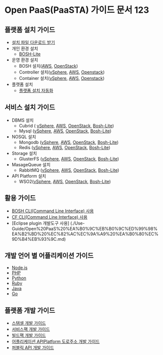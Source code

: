 # Open PaaS(PaaSTA) 가이드 문서 123


## 플랫폼 설치 가이드
- [설치 파일 다운로드 받기](./Download_Page.md)
- 개인 환경 설치
  - [BOSH-Lite](./Install-Guide/BOSH%20Lite/OpenPaaS_PaaSTA_BOSH_Lite_install_guide.md)
- 운영 환경 설치
  - BOSH 설치([AWS](./Install-Guide/BOSH/OpenPaaS_PaaSTA_BOSH_AWS_install_guide.md), [OpenStack](./Install-Guide/BOSH/OpenPaaS_PaaSTA_BOSH_Openstack_install_guide.md))
  - Controller 설치([vSphere](./Install-Guide/Controller/Controller_vSphere_install_guide.md),
[AWS](./Install-Guide/Controller/Controller_AWS_install_guide.md), [Openstack](./Install-Guide/Controller/Controller_Openstack_install_guide.md))
  - Container 설치([vSphere](./Install-Guide/Container/Container_vSphere_install_guide.md),
[AWS](./Install-Guide/Container/Container_AWS_install_guide.md),
[Openstack](./Install-Guide/Container/Container_Openstack_install_guide.md))
- 플랫폼 설치
  - [플랫폼 설치 자동화](./Install-Guide/Platform%20Install%20System/OpenPaaS_PaaSTA_Platform_Install_System_install_guide.md)
 
## 서비스 설치 가이드
- DBMS 설치
  - Cubrid ( [vSphere](./Service-Guide/DBMS/OpenPaaS_PaaSTA_ServicePack_Cubrid_vSphere_install_guide.md), 
[AWS](./Service-Guide/DBMS/OpenPaaS_PaaSTA_ServicePack_Cubrid_AWS_install_guide.md), 
[OpenStack](./Service-Guide/DBMS/OpenPaaS_PaaSTA_ServicePack_Cubrid_Openstack_install_guide.md), 
[Bosh-Lite](./Service-Guide/DBMS/OpenPaaS_PaaSTA_ServicePack_Cubrid_BOSH-Lite_install_guide.md))
  - Mysql ([vSphere](./Service-Guide/DBMS/ServicePack_MySQL_vSphere_install_guide.md), 
[AWS](./Service-Guide/DBMS/ServicePack_MySQL_AWS_install_guide.md), 
[OpenStack](./Service-Guide/DBMS/ServicePack_MySQL_Openstack_install_guide.md), 
[Bosh-Lite](./Service-Guide/DBMS/ServicePack_MySQL_BOSH-Lite_install_guide.md))
- NOSQL 설치
  - Mongodb ([vSphere](./Service-Guide/NOSQL/OpenPaaS_PaaSTA_ServicePack_MongoDB_vSphere_install_guide.md), 
[AWS](./Service-Guide/NOSQL/OpenPaaS_PaaSTA_ServicePack_MongoDB_AWS_install_guide.md), 
[OpenStack](./Service-Guide/NOSQL/OpenPaaS_PaaSTA_ServicePack_MongoDB_Openstack_install_guide.md), 
[Bosh-Lite](./Service-Guide/NOSQL/OpenPaaS_PaaSTA_ServicePack_MongoDB_BOSH-Lite_install_guide.md))
  - Redis ([vSphere](./Service-Guide/NOSQL/ServicePack_Redis_vSphere_install_guide.md), 
[AWS](./Service-Guide/NOSQL/ServicePack_Redis_AWS_install_guide.md), 
[OpenStack](./Service-Guide/NOSQL/ServicePack_Redis_Openstack_install_guide.md), 
[Bosh-Lite](./Service-Guide/NOSQL/ServicePack_Redis_BOSH-Lite_install_guide.md))
- Storage 설치
  - GlusterFS ([vSphere](./Service-Guide/Storage/OpenPaaS_PaaSTA_ServicePack_GlusterFS_vSphere_install_guide.md), 
[AWS](./Service-Guide/Storage/OpenPaaS_PaaSTA_ServicePack_GlusterFS_AWS_install_guide.md), 
[OpenStack](./Service-Guide/Storage/OpenPaaS_PaaSTA_ServicePack_GlusterFS_Openstack_install_guide.md), 
[Bosh-Lite](./Service-Guide/Storage/OpenPaaS_PaaSTA_ServicePack_GlusterFS_BOSH-Lite_install_guide.md))
- MasageQueue 설치
  - RabbitMQ ([vSphere](./Service-Guide/MessageQueue/ServicePack_RabbitMQ_vSphere_install_guide.md), 
[AWS](./Service-Guide/MessageQueue/ServicePack_RabbitMQ_AWS_install_guide.md), 
[OpenStack](./Service-Guide/MessageQueue/ServicePack_RabbitMQ_Openstack_install_guide.md), 
[Bosh-Lite](./Service-Guide/MessageQueue/ServicePack_RabbitMQ_BOSH-Lite_install_guide.md))
- API Platform 설치
  - WSO2([vSphere](./Service-Guide/ETC/ServiceBroker_APIPlatform_vSphere_install_guide.md), 
[AWS](./Service-Guide/ETC/ServiceBroker_APIPlatform_AWS_install_guide.md), 
[OpenStack](./Service-Guide/ETC/ServiceBroker_APIPlatform_Openstack_install_guide.md), 
[Bosh-Lite](./Service-Guide/ETC/ServiceBroker_APIPlatform_BOSH_Lite_install_guide.md))

## 활용 가이드
- [BOSH CLI(Command Line Interface) 사용](./Use-Guide/OpenPaaS_PaaSTA_BOSH_CLI_guide.md)
- [CF CLI(Command Line Interface) 사용](Use-Guide/OpenPaas%20CLi%20가이드.md)
- [Eclipse plugin 개발도구 사용] (./Use-Guide/Open%20PaaS%20%EA%B0%9C%EB%B0%9C%ED%99%98%EA%B2%BD%20%EC%82%AC%EC%9A%A9%20%EA%B0%80%EC%9D%B4%EB%93%9C.md)


## 개발 언어 별 어플리케이션 가이드
- [Node.js](./Sample-App-Guide/OpenPaaS_PaaSTA_Application_Nodejs_develope_guide.md)
- [PHP](./Sample-App-Guide/OpenPaaS_PaaSTA_Application_PHP_develope_guide.md)
- [Python](./Sample-App-Guide/OpenPaaS_PaaSTA_Application_Python_develope_guide.md)
- [Ruby](./Sample-App-Guide/OpenPaaS_PaaSTA_Application_Ruby_develope_guide.md)
- [Java](./Sample-App-Guide/OpenPaaS_PaaSTA_Application_Java_develope_guide.md)
- [Go](./Sample-App-Guide/OpenPaaS_PaaSTA_Application_Go_develope_guide.md)
	
## 플랫폼 개발 가이드
- [스템셀 개발 가이드](./Development-Guide/OpenPaaS_PaaSTA_Build_Stemcell_guide.md)
- [서비스팩 개발 가이드](./Development-Guide/ServicePack_develope_guide.md)
- [빌드팩 개발 가이드](./Development-Guide/Buildpack_develope_guide.md)
- [어플리케이션 APIPlatform 도로주소 개발 가이드](./Development-Guide/Application_APIPlatform_dorojuso_devlope_guide.md)
- [퍼블릭 API 개발 가이드](./Development-Guide/PublicAPI_devlope_guide.md)
